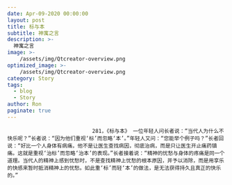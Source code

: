```yaml
---
date: Apr-09-2020 00:00:00
layout: post
title: 标与本
subtitle: 神寓之言
description: >-
  神寓之言
image: >-
    /assets/img/Qtcreator-overview.png
optimized_image: >-
    /assets/img/Qtcreator-overview.png
category: Story
tags:
  - blog
  - Story
author: Ron
paginate: true
---
```


							　　281，《标与本》 一位年轻人问长者说：“当代人为什么不快乐呢？”长者说：“因为他们重视‘标’而忽略‘本’。”年轻人又问：“您能举个例子吗？”长者回说：“好比一个人身体有病痛，他不是让医生查找病因，彻底治病，而是只让医生开止痛药镇痛。这就是重视‘治标’而忽略‘治本’的表现。”长者接着说：“精神的忧愁与身体的疼痛是同一个道理。当代人的精神上感到忧愁时，不是查找精神上忧愁的根本原因，并予以消除，而是用享乐的快感来暂时抵消精神上的忧愁。如此重‘标’而轻‘本’的做法，是无法获得持久且真正的快乐的。”
							
							
						